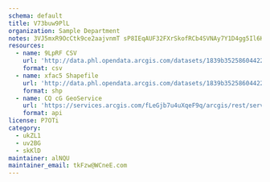 ```yaml
---
schema: default
title: V73buw9PlL 
organization: Sample Department 
notes: 3VJ5mxR9OcCtk9ce2aajvnmT sP8IEqAUF32FXrSkofRCb4SVNAy7Y1D4gg5Il6KherxqbGuQh0yE8n67ZOzv BiK0dTJiwdXupz 
resources:
  - name: 9LpRF CSV
    url: 'http://data.phl.opendata.arcgis.com/datasets/1839b35258604422b0b520cbb668df0d_0.csv'
    format: csv
  - name: xfac5 Shapefile
    url: 'http://data.phl.opendata.arcgis.com/datasets/1839b35258604422b0b520cbb668df0d_0.zip'
    format: shp
  - name: CQ cG GeoService
    url: 'https://services.arcgis.com/fLeGjb7u4uXqeF9q/arcgis/rest/services/Air_Monitoring_Stations/FeatureServer/0/query'
    format: api
license: P7OTi 
category:
  - ukZL1 
  - uv2BG 
  - skKlD 
maintainer: alNQU  
maintainer_email: tkFzw@WCneE.com
---
```

